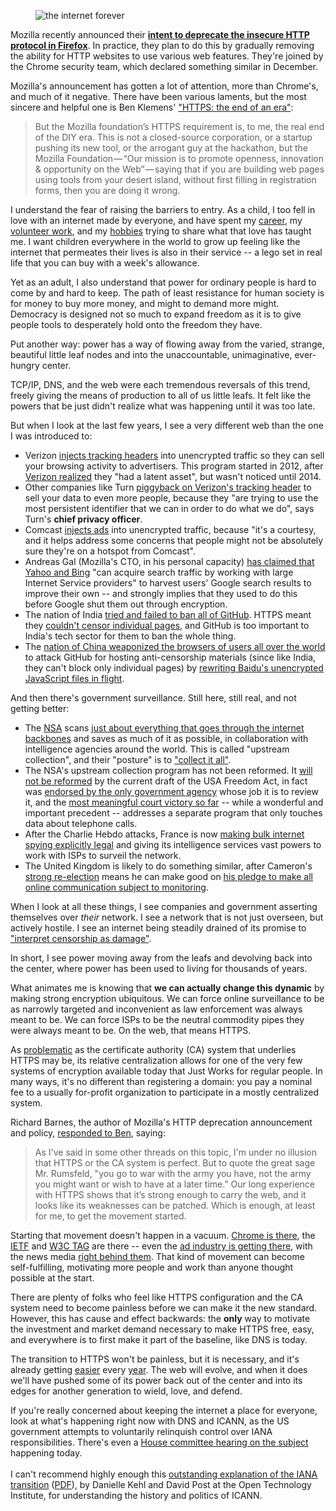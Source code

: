 <figure>
<img title="the internet forever" src="https://konklone.com/assets/images/blog/deprecating-http/deprecating-http.jpg" />
</figure>

Mozilla recently announced their **[intent to deprecate the insecure HTTP protocol in Firefox](https://blog.mozilla.org/security/2015/04/30/deprecating-non-secure-http/)**. In practice, they plan to do this by gradually removing the ability for HTTP websites to use various web features. They're joined by the Chrome security team, which declared something similar in December.

Mozilla's announcement has gotten a lot of attention, more than Chrome's, and much of it negative. There have been various laments, but the most sincere and helpful one is Ben Klemens' ["HTTPS: the end of an era"](https://medium.com/@b_k/https-the-end-of-an-era-c106acded474):

> But the Mozilla foundation’s HTTPS requirement is, to me, the real end of the DIY era. This is not a closed-source corporation, or a startup pushing its new tool, or the arrogant guy at the hackathon, but the Mozilla Foundation — “Our mission is to promote openness, innovation & opportunity on the Web” — saying that if you are building web pages using tools from your desert island, without first filling in registration forms, then you are doing it wrong.

I understand the fear of raising the barriers to entry. As a child, I too fell in love with an internet made by everyone, and have spent my [career](https://konklone.com/resume), my [volunteer work](https://konklone.com/post/owning-your-email-address-the-workshop), and my [hobbies](https://konklone.com/post/isitchristmas-dot-com-2013-more-and-better) trying to share what that love has taught me. I want children everywhere in the world to grow up feeling like the internet that permeates their lives is also in their service -- a lego set in real life that you can buy with a week's allowance.

Yet as an adult, I also understand that power for ordinary people is hard to come by and hard to keep. The path of least resistance for human society is for money to buy more money, and might to demand more might. Democracy is designed not so much to expand freedom as it is to give people tools to desperately hold onto the freedom they have.

Put another way: power has a way of flowing away from the varied, strange, beautiful little leaf nodes and into the unaccountable, unimaginative, ever-hungry center.

TCP/IP, DNS, and the web were each tremendous reversals of this trend, freely giving the means of production to all of us little leafs. It felt like the powers that be just didn't realize what was happening until it was too late.

But when I look at the last few years, I see a very different web than the one I was introduced to:

* Verizon [injects tracking headers](http://www.forbes.com/sites/kashmirhill/2014/10/28/find-out-whether-this-privacy-killing-super-cookie-is-on-your-phone/) into unencrypted traffic so they can sell your browsing activity to advertisers. This program started in 2012, after [Verizon realized](http://www.fiercemobileit.com/story/verizon-app-usage-monitoring-raises-consumer-privacy-fears/2012-10-16) they "had a latent asset", but wasn't noticed until 2014.
* Other companies like Turn [piggyback on Verizon's tracking header](http://webpolicy.org/2015/01/14/turn-verizon-zombie-cookie/) to sell your data to even more people, because they "are trying to use the most persistent identifier that we can in order to do what we do", says Turn's **chief privacy officer**.
* Comcast [injects ads](http://arstechnica.com/tech-policy/2014/09/why-comcasts-javascript-ad-injections-threaten-security-net-neutrality/) into unencrypted traffic, because "it's a courtesy, and it helps address some concerns that people might not be absolutely sure they're on a hotspot from Comcast".
* Andreas Gal (Mozilla's CTO, in his personal capacity) [has claimed that Yahoo and Bing](http://andreasgal.com/2015/03/30/data-is-at-the-heart-of-search-but-who-has-access-to-it/) "can acquire search traffic by working with large Internet Service providers" to harvest users' Google search results to improve their own -- and strongly implies that they used to do this before Google shut them out through encryption.
* The nation of India [tried and failed to ban all of GitHub](http://techcrunch.com/2014/12/31/indian-government-censorsht/). HTTPS meant they [couldn't censor individual pages](http://ben.balter.com/2015/01/06/https-all-the-things/), and GitHub is too important to India's tech sector for them to ban the whole thing.
* The [nation of China weaponized the browsers of users all over the world](http://www.vox.com/2015/3/30/8315281/github-chinese-ddos-attacks) to attack GitHub for hosting anti-censorship materials (since like India, they can't block only individual pages) by [rewriting Baidu's unencrypted JavaScript files in flight](https://citizenlab.org/2015/04/chinas-great-cannon/).

And then there's government surveillance. Still here, still real, and not getting better:

* The [NSA](https://www.nsa.gov) scans [just about everything that goes through the internet backbones](https://en.wikipedia.org/wiki/XKeyscore) and saves as much of it as possible, in collaboration with intelligence agencies around the world. This is called "upstream collection", and their "posture" is to ["collect it all"](https://www.aclu.org/files/natsec/nsa/20140722/New%20Data%20Collection%20Posture.pdf).
* The NSA's upstream collection program has not been reformed. It [will not be reformed](https://www.eff.org/deeplinks/2015/05/usa-freedom-markup-glimpse-fight-reform-section-702) by the current draft of the USA Freedom Act, in fact was [endorsed by the only government agency](http://www.nytimes.com/2014/07/03/world/privacy-board-backs-nsa-program-that-taps-internet-in-us.html) whose job it is to review it, and the [most meaningful court victory so far](http://www.theverge.com/2015/5/7/8565111/appeals-court-rules-against-nsa-phone-collection-aclu-clapper) -- while a wonderful and important precedent -- addresses a separate program that only touches data about telephone calls.
* After the Charlie Hebdo attacks, France is now [making bulk internet spying explicitly legal](http://www.nytimes.com/2015/05/06/world/europe/french-legislators-approve-sweeping-intelligence-bill.html?_r=0) and giving its intelligence services vast powers to work with ISPs to surveil the network.
* The United Kingdom is likely to do something similar, after Cameron's [strong re-election](http://www.nytimes.com/2015/05/09/world/europe/david-cameron-and-conservatives-emerge-victorious-in-british-election.html) means he can make good on [his pledge to make all online communication subject to monitoring](http://www.telegraph.co.uk/technology/internet-security/11340621/Spies-should-be-able-to-monitor-all-online-messaging-says-David-Cameron.html).

When I look at all these things, I see companies and government asserting themselves over _their_ network. I see a network that is not just overseen, but actively hostile. I see an internet being steadily drained of its promise to ["interpret censorship as damage"](https://en.wikiquote.org/wiki/John_Gilmore).

In short, I see power moving away from the leafs and devolving back into the center, where power has been used to living for thousands of years.

What animates me is knowing that **we can actually change this dynamic** by making strong encryption ubiquitous. We can force online surveillance to be as narrowly targeted and inconvenient as law enforcement was always meant to be. We can force ISPs to be the neutral commodity pipes they were always meant to be. On the web, that means HTTPS.

As [problematic](https://konklone.com/post/certificate-authorities-are-actually-a-tremendous-problem) as the certificate authority (CA) system that underlies HTTPS may be, its relative centralization allows for one of the very few systems of encryption available today that Just Works for regular people. In many ways, it's no different than registering a domain: you pay a nominal fee to a usually for-profit organization to participate in a mostly centralized system.

Richard Barnes, the author of Mozilla's HTTP deprecation announcement and policy, [responded to Ben](https://medium.com/@rlbarnes/hey-ben-this-is-richard-the-guy-who-wrote-the-blog-post-that-kicked-this-all-off-thanks-for-59e8a013b68a), saying:

> As I've said in some other threads on this topic, I'm under no illusion that HTTPS or the CA system is perfect. But to quote the great sage Mr. Rumsfeld, "you go to war with the army you have, not the army you might want or wish to have at a later time." Our long experience with HTTPS shows that it’s strong enough to carry the web, and it looks like its weaknesses can be patched. Which is enough, at least for me, to get the movement started.

Starting that movement doesn't happen in a vacuum. [Chrome is there](https://www.chromium.org/Home/chromium-security/marking-http-as-non-secure), the [IETF](https://datatracker.ietf.org/doc/rfc7258/) and [W3C TAG](http://www.w3.org/2001/tag/doc/web-https) are there -- even the [ad industry is getting there](http://www.iab.net/iablog/2015/03/adopting-encryption-the-need-for-https.html), with the news media [right behind them](http://open.blogs.nytimes.com/2014/11/13/embracing-https/). That kind of movement can become self-fulfilling, motivating more people and work than anyone thought possible at the start.

There are plenty of folks who feel like HTTPS configuration and the CA system need to become painless before we can make it the new standard. However, this has cause and effect backwards: the **only** way to motivate the investment and market demand necessary to make HTTPS free, easy, and everywhere is to first make it part of the baseline, like DNS is today.

The transition to HTTPS won't be painless, but it is necessary, and it's already getting [easier](https://sslmate.com) every [year](https://letsencrypt.org). The web will evolve, and when it does we'll have pushed some of its power back out of the center and into its edges for another generation to wield, love, and defend.

<div class="callout">
If you're really concerned about keeping the internet a place for everyone, look at what's happening right now with DNS and ICANN, as the US government attempts to voluntarily relinquish control over IANA responsibilities. There's even a <a href="https://energycommerce.house.gov/hearing/stakeholder-perspectives-iana-transition">House committee hearing on the subject</a> happening today. 
<br/><br/>I can't recommend highly enough this <a href="https://www.newamerica.org/oti/controlling-internet-infrastructure/">outstanding explanation of the IANA transition</a> (<a href="https://static.newamerica.org/attachments/2964-controlling-internet-infrastructure/IANA_Paper_No_1_Final.32d31198a3da4e0d859f989306f6d480.pdf">PDF</a>), by Danielle Kehl and David Post at the Open Technology Institute, for understanding the history and politics of ICANN.
</div>